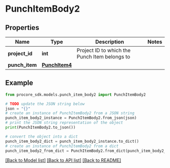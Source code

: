 # PunchItemBody2


## Properties

Name | Type | Description | Notes
------------ | ------------- | ------------- | -------------
**project_id** | **int** | Project ID to which the Punch Item belongs to | 
**punch_item** | [**PunchItem4**](PunchItem4.md) |  | 

## Example

```python
from procore_sdk.models.punch_item_body2 import PunchItemBody2

# TODO update the JSON string below
json = "{}"
# create an instance of PunchItemBody2 from a JSON string
punch_item_body2_instance = PunchItemBody2.from_json(json)
# print the JSON string representation of the object
print(PunchItemBody2.to_json())

# convert the object into a dict
punch_item_body2_dict = punch_item_body2_instance.to_dict()
# create an instance of PunchItemBody2 from a dict
punch_item_body2_from_dict = PunchItemBody2.from_dict(punch_item_body2_dict)
```
[[Back to Model list]](../README.md#documentation-for-models) [[Back to API list]](../README.md#documentation-for-api-endpoints) [[Back to README]](../README.md)


